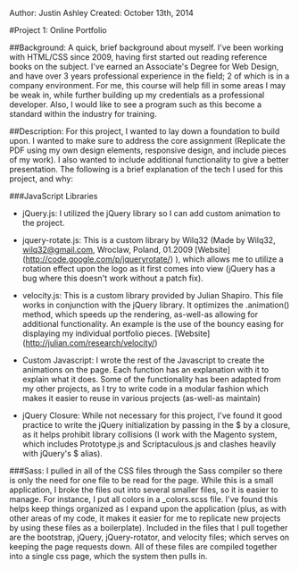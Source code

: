 Author: Justin Ashley
Created: October 13th, 2014

#Project 1: Online Portfolio

##Background: 
A quick, brief background about myself. I've been working with HTML/CSS since 2009, having first started out reading reference books on the subject. I've earned an Associate's Degree for Web Design, and have over 3 years professional experience in the field; 2 of which is in a company environment. For me, this course will help fill in some areas I may be weak in, while further building up my credentials as a professional developer. Also, I would like to see a program such as this become a standard within the industry for training. 

##Description: 
For this project, I wanted to lay down a foundation to build upon. I wanted to make sure to address the core assignment (Replicate the PDF using my own design elements, responsive design, and include pieces of my work). I also wanted to include additional functionality to give a better presentation. The following is a brief explanation of the tech I used for this project, and why:


###JavaScript Libraries
* jQuery.js: I utilized the jQuery library so I can add custom animation to the project.
* jquery-rotate.js: This is a custom library by Wilq32 (Made by Wilq32, wilq32@gmail.com, Wroclaw, Poland, 01.2009 [Website] (http://code.google.com/p/jqueryrotate/) ), which allows me to utilize a rotation effect upon the logo as it first comes into view (jQuery has a bug where this doesn't work without a patch fix).

* velocity.js: This is a custom library provided by Julian Shapiro. This file works in conjunction with the jQuery library. It optimizes the .animation() method, which speeds up the rendering, as-well-as allowing for additional functionality. An example is the use of the bouncy easing for displaying my individual portfolio pieces. [Website] (http://julian.com/research/velocity/)

* Custom Javascript: I wrote the rest of the Javascript to create the animations on the page. Each function has an explanation with it to explain what it does. Some of the functionality has been adapted from my other projects, as I try to write code in a modular fashion which makes it easier to reuse in various projects (as-well-as maintain)

* jQuery Closure: While not necessary for this project, I've found it good practice to write the jQuery initialization by passing in the $ by a closure, as it helps prohibit library collisions (I work with the Magento system, which includes Prototype.js and Scriptaculous.js and clashes heavily with jQuery's $ alias).

###Sass:
I pulled in all of the CSS files through the Sass compiler so there is only the need for one file to be read for the page. While this is a small application, I broke the files out into several smaller files, so it is easier to manage. For instance, I put all colors in a _colors.scss file. I've found this helps keep things organized as I expand upon the application (plus, as with other areas of my code, it makes it easier for me to replicate new projects by using these files as a boilerplate). Included in the files that I pull together are the bootstrap, jQuery, jQuery-rotator, and velocity files; which serves on keeping the page requests down. All of these files are compiled together into a single css page, which the system then pulls in.